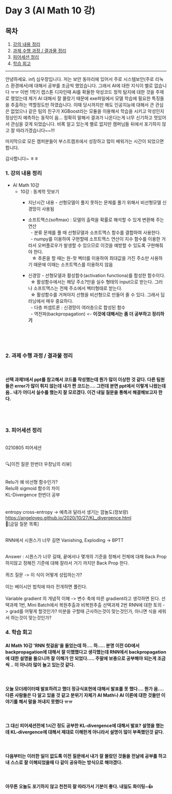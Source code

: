 # Day 3 (AI Math 10 강)

## 목차 

1. [강의 내용 정리](#1-강의-내용-정리)
2. [과제 수행 과정 / 결과물 정리](#2-과제-수행-과정--결과물-정리)
3. [피어세션 정리](#3-피어세션-정리)
4. [학습 회고](#4-학습-회고)



----
안녕하세요. infj 심우창입니다.
저는 보안 동아리에 있어서 주로 시스템보안(주로 리눅스 환경에서)에 대해서 공부를 조금씩 했었습니다. 그래서 AI에 대한 지식이 별로 없습니다 ㅠㅠ
이번 1학기 캡스톤 디자인때 AI를 확욜한 악성코드 정적 탐지에 대한 것을 주제로 했었는데 제가 AI 대해서 잘 몰랐기 때문에 exe파일에서 모델 학습에 필요한 특징들을 추출하는 역할정도만 하였습니다. 이때 당시까지만 해도 인공지능에 대해서 큰 관심은 없었으나 같은 팀의 친구가 XGBoost라는 모듈을 이용해서 학습을 시키고 악성인지 정상인지 예측하는 동작이 음... 정확히 말해서 결과가 나온다는게 너무 신기하고 멋있어서 관심을 갖게 되었습니다. 비록 알고 있는게 별로 없지만 캠퍼님들 뒤에서 포기하지 않고 잘 따라가겠습니다~~!!! 

마지막으로 모든 캠퍼분들이 부스트캠프에서 성장하고 많이 배워가는 시간이 되었으면 합니다.

감사합니다~ ㅎㅎ

### 1. 강의 내용 정리

        
* AI Math 10강
    * 10강 : 동계학 맛보기
        * 지난시간 내용 - 선형모델이 풀지 못하는 문제를 풀기 위해서 비선형모델 신경망이 사용됨<br>
        

        * 소프트맥스(softmax) : 모델의 출력을 확률로 해석할 수 있게 변환해 주는 연산<br>
        &nbsp;  - 분류 문제를 풀 때 선형모델과 소프트맥스 함수를 결합하여 사용한다.<br>
        &nbsp;  - numpy를 이용하여 구현할때 소프트맥스 연산이 지수 함수를 이용한 거라서 오버플로우가 발생할 수 있으므로 이것을 예방할 수 있도록 구현해줘야 한다.<br>
        &nbsp; &nbsp;☆ 추론을 할 때는 원-핫 벡터를 이용하여 최대값을 가진 주소만 사용하기 때문에 이때는 소프트맥스를 이용하지 않음<br>

        * 신경망 - 선형모델과 활성함수(activation functiona)를 합성한 함수이다.<br>
        &nbsp;  ☆ 활성함수에서는 해당 주소?만을 실수 형태의 input으로 받는다. 그러나 소프트맥스는 전체 주소에서 벡터형태로 받는다.<br>
        &nbsp;  ☆ 활성함수를 거쳐야지 선형을 비선형으로 만들어 줄 수 있다. 그래서 딥러닝에서 매우 중요하다.<br>
        &nbsp;  - 다층 퍼셉트론 : 신경망이 여러층으로 합성된 함수<br>
        &nbsp;  - 역전파(backpropagation) <- __이것에 대해서는 좀 더 공부하고 정리하기__<br><br>

    
<br><br>

### 2. 과제 수행 과정 / 결과물 정리
<br>

#### 선택 과제1에서 ppt를 참고해서 코드를 작성했는데 뭔가 많이 이상한 것 같다. 다른 팀원들은 error가 많이 튀지 않는데 내가 짠 코드는.... 그런데 분면 ppt에서 이렇게 나왔는데 음.. 내가 어디서 실수를 했는지 잘 모르겠다. 이건 내일 질문을 통해서 해결해보고자 한다.


<br><br>


### 3. 피어세션 정리

<br>
0210805 피어세션<br><br>

🔍[이전 질문 한번더 우창님의 리뷰]<br><br>

Relu가 왜 비선형 함수인가?<br>
Relu와 sigmoid 함수의 차이<br>
KL-Divergence 한번더 공부<br>
<br><br>
entropy
cross-entropy -> 예측과 달라서 생기는 깜놀도(정보량)
https://angeloyeo.github.io/2020/10/27/KL_divergence.html
<br>
📒[금일 질문 목록]<br><br>

RNN에서 시퀀스가 너무 길면 Vanishing, Exploding -> BPTT<br><br>

Answer : 시퀀스가 너무 길때, 끝에서나 몇개의 기준을 정해서 전체에 대해 Back Prop 하지않고 정해진 기준에 대해 잘라서 거기 까지만 Back Prop 한다.
<br><br>
퀴즈 질문 -> 이 식이 어떻게 성립하는가?
<br><br>
이는 베이시안 법칙에 따라 전개하면 풀린다.
<br><br>
Variable gradient 의 개념적 이해 -> 변수 축에 따른 gradient라고 생각하면 된다.
선택과제 1번, Mini Batch에서 복원추출과 비복원추출
선택과제 2번 RNN에 대한 토의 -> grad를 어떻게 할것인가?
미분을 구할때 근사하는것이 맞는것인가, 아니면 식을 세워서 하는것이 맞는것인가?



### 4. 학습 회고

#### AI Math 10강 'RNN 첫걸음'을 들었는데 하.... 하..... 분명 이전 GD에서 backpropagation에 대해서 잘 이했했다고 생각했는데 RNN에서 backpropagation에 대한 설명을 들으니까 잘 이해가 안 되었다..... 주말에 보충으로 공부해야 되는게 조금씩 .. 이 아니라 많이 늘고 있는것 같다.
<br>

#### 오늘 모더레이터때 발표하려고 했더 정규식표현에 대해서 발표를 못 했다.... 뭔가 음.... 다른 사람들은 다 알고 있을 것 같고 분위기 자체가 AI Math나 AI 이론에 대한 것들만 이야기를 해서 말을 꺼내지 못했다 ㅠㅠ
<br>

#### 그 대신 피어세션전에 1시간 정도 공부한 KL-divergence에 대해서 발표? 설명을 했는데 KL-divergence에 대해서 제대로 이해한게 아니라서 설명이 많이 부족했던것 같다. 
<br>

#### 다음부터는 이러한 일이 없도록 이전 질문에서 내가 잘 몰랐던 것들을 전날에 공부를 하고 내 스스로 잘 이해되었을때 다 같이 공유하는 방식으로 해야겠다.

<br>

#### 아무튼 오늘도 포기하지 않고 천천히 잘 따라가서 기분이 좋다. 내일도 화이팅~👍



